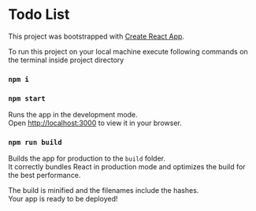 # Todo List

This project was bootstrapped with [Create React App](https://github.com/facebook/create-react-app).

To run this project on your local machine execute following commands on the terminal inside project directory

### `npm i`

### `npm start`

Runs the app in the development mode.\
Open [http://localhost:3000](http://localhost:3000) to view it in your browser.

### `npm run build`

Builds the app for production to the `build` folder.\
It correctly bundles React in production mode and optimizes the build for the best performance.

The build is minified and the filenames include the hashes.\
Your app is ready to be deployed!
